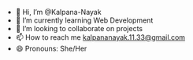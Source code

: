 - 👋 Hi, I’m @Kalpana-Nayak
- 🌱 I’m currently learning Web Development
- 💞️ I’m looking to collaborate on projects
- 📫 How to reach me kalpananayak.11.33@gmail.com
- 😄 Pronouns: She/Her

<!---
Kalpana-Nayak/Kalpana-Nayak is a ✨ special ✨ repository because its `README.md` (this file) appears on your GitHub profile.
You can click the Preview link to take a look at your changes.
--->
